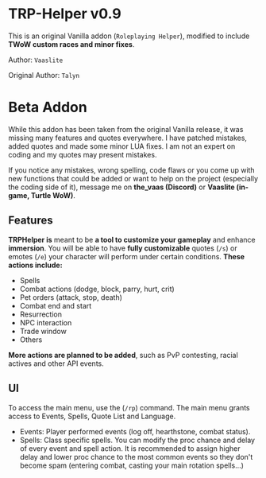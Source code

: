 # TRP-Helper v0.9
This is an original Vanilla addon (`Roleplaying Helper`), modified to include **TWoW custom races and minor fixes**.

Author: `Vaaslite`

Original Author: `Talyn`

# Beta Addon
While this addon has been taken from the original Vanilla release, it was missing many features and quotes everywhere. I have patched mistakes, added quotes and made some minor LUA fixes. I am not an expert on coding and my quotes may present mistakes.

If you notice any mistakes, wrong spelling, code flaws or you come up with new functions that could be added or want to help on the project (especially the coding side of it), message me on **the_vaas (Discord)** or **Vaaslite (in-game, Turtle WoW)**.

## Features
**TRPHelper is** meant to be **a tool to customize your gameplay** and enhance **immersion**. You will be able to have **fully customizable** quotes (`/s`) or emotes (`/e`) your character will perform under certain conditions. **These actions include:**
- Spells
- Combat actions (dodge, block, parry, hurt, crit)
- Pet orders (attack, stop, death)
- Combat end and start
- Resurrection
- NPC interaction
- Trade window
- Others

**More actions are planned to be added**, such as PvP contesting, racial actives and other API events.
## UI
To access the main menu, use the (`/rp`) command. 
The main menu grants access to Events, Spells, Quote List and Language.
- Events: Player performed events (log off, hearthstone, combat status).
- Spells: Class specific spells. You can modify the proc chance and delay of every event and spell action. It is recommended to assign higher delay and lower proc chance to the most common events so they don't become spam (entering combat, casting your main rotation spells...)
